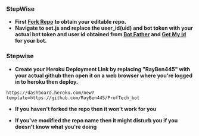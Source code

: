 ### StepWise

- **First [Fork Repo](https://github.com/RayBen445/ProfTech_bot/fork) to obtain your editable repo.**
- **Navigate to set.js and replace the user_id(uid) and bot token with your actual bot token and user id obtained from [Bot Father](https://t.me/BotFather) and [Get My Id](https://t.me/getmyid_bot) for your bot.**

### Stepwise ###

- **Create your Heroku Deployment Link by replacing "RayBen445" with your actual github then open it on a web browser where you're logged in to heroku then deploy.**

```
https://dashboard.heroku.com/new?template=https://github.com/RayBen445/ProfTech_bot
```

- **If you haven't forked the repo then it won't work for you**

- **If you've modified the repo name then it might disturb you if you doesn't know what you're doing**
